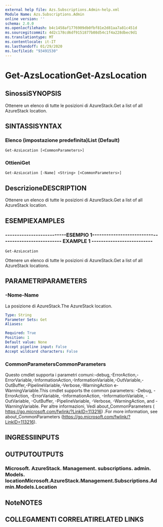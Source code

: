 ```yaml
---
external help file: Azs.Subscriptions.Admin-help.xml
Module Name: Azs.Subscriptions.Admin
online version: ''
schema: 2.0.0
ms.openlocfilehash: b4c1458af1776909db0fbf81e2d81aa7a81c451d
ms.sourcegitcommit: 4d2c178cd6df9151877b08d54c1f4a228dbec9d1
ms.translationtype: MT
ms.contentlocale: it-IT
ms.lasthandoff: 01/29/2020
ms.locfileid: "93491530"
---
```

# <span data-ttu-id="ce757-101">Get-AzsLocation</span><span class="sxs-lookup"><span data-stu-id="ce757-101">Get-AzsLocation</span></span>

## <span data-ttu-id="ce757-102">Sinossi</span><span class="sxs-lookup"><span data-stu-id="ce757-102">SYNOPSIS</span></span>
<span data-ttu-id="ce757-103">Ottenere un elenco di tutte le posizioni di AzureStack.</span><span class="sxs-lookup"><span data-stu-id="ce757-103">Get a list of all AzureStack location.</span></span>

## <span data-ttu-id="ce757-104">SINTASSI</span><span class="sxs-lookup"><span data-stu-id="ce757-104">SYNTAX</span></span>

### <span data-ttu-id="ce757-105">Elenco (impostazione predefinita)</span><span class="sxs-lookup"><span data-stu-id="ce757-105">List (Default)</span></span>
```
Get-AzsLocation [<CommonParameters>]
```

### <span data-ttu-id="ce757-106">Ottieni</span><span class="sxs-lookup"><span data-stu-id="ce757-106">Get</span></span>
```
Get-AzsLocation [-Name] <String> [<CommonParameters>]
```

## <span data-ttu-id="ce757-107">Descrizione</span><span class="sxs-lookup"><span data-stu-id="ce757-107">DESCRIPTION</span></span>
<span data-ttu-id="ce757-108">Ottenere un elenco di tutte le posizioni di AzureStack.</span><span class="sxs-lookup"><span data-stu-id="ce757-108">Get a list of all AzureStack location.</span></span>

## <span data-ttu-id="ce757-109">ESEMPI</span><span class="sxs-lookup"><span data-stu-id="ce757-109">EXAMPLES</span></span>

### <span data-ttu-id="ce757-110">--------------------------ESEMPIO 1--------------------------</span><span class="sxs-lookup"><span data-stu-id="ce757-110">-------------------------- EXAMPLE 1 --------------------------</span></span>
```
Get-AzsLocation
```

<span data-ttu-id="ce757-111">Ottenere un elenco di tutte le posizioni di AzureStack.</span><span class="sxs-lookup"><span data-stu-id="ce757-111">Get a list of all AzureStack locations.</span></span>

## <span data-ttu-id="ce757-112">PARAMETRI</span><span class="sxs-lookup"><span data-stu-id="ce757-112">PARAMETERS</span></span>

### <span data-ttu-id="ce757-113">-Nome</span><span class="sxs-lookup"><span data-stu-id="ce757-113">-Name</span></span>
<span data-ttu-id="ce757-114">La posizione di AzureStack.</span><span class="sxs-lookup"><span data-stu-id="ce757-114">The AzureStack location.</span></span>

```yaml
Type: String
Parameter Sets: Get
Aliases: 

Required: True
Position: 1
Default value: None
Accept pipeline input: False
Accept wildcard characters: False
```

### <span data-ttu-id="ce757-115">CommonParameters</span><span class="sxs-lookup"><span data-stu-id="ce757-115">CommonParameters</span></span>
<span data-ttu-id="ce757-116">Questo cmdlet supporta i parametri comuni:-debug,-ErrorAction,-ErrorVariable,-InformationAction,-InformationVariable,-OutVariable,-OutBuffer,-PipelineVariable,-Verbose,-WarningAction e-WarningVariable.</span><span class="sxs-lookup"><span data-stu-id="ce757-116">This cmdlet supports the common parameters: -Debug, -ErrorAction, -ErrorVariable, -InformationAction, -InformationVariable, -OutVariable, -OutBuffer, -PipelineVariable, -Verbose, -WarningAction, and -WarningVariable.</span></span> <span data-ttu-id="ce757-117">Per altre informazioni, Vedi about_CommonParameters ( https://go.microsoft.com/fwlink/?LinkID=113216) .</span><span class="sxs-lookup"><span data-stu-id="ce757-117">For more information, see about_CommonParameters (https://go.microsoft.com/fwlink/?LinkID=113216).</span></span>

## <span data-ttu-id="ce757-118">INGRESSI</span><span class="sxs-lookup"><span data-stu-id="ce757-118">INPUTS</span></span>

## <span data-ttu-id="ce757-119">OUTPUT</span><span class="sxs-lookup"><span data-stu-id="ce757-119">OUTPUTS</span></span>

### <span data-ttu-id="ce757-120">Microsoft. AzureStack. Management. subscriptions. admin. Models. location</span><span class="sxs-lookup"><span data-stu-id="ce757-120">Microsoft.AzureStack.Management.Subscriptions.Admin.Models.Location</span></span>

## <span data-ttu-id="ce757-121">Note</span><span class="sxs-lookup"><span data-stu-id="ce757-121">NOTES</span></span>

## <span data-ttu-id="ce757-122">COLLEGAMENTI CORRELATI</span><span class="sxs-lookup"><span data-stu-id="ce757-122">RELATED LINKS</span></span>

